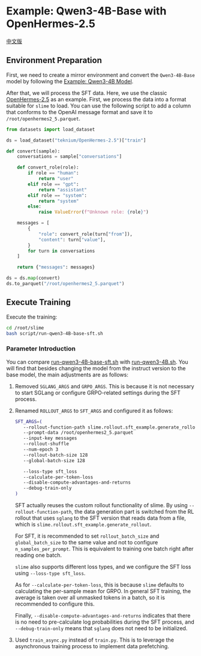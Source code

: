 # Example: Qwen3-4B-Base with OpenHermes-2.5

[中文版](../zh/sft.md)

## Environment Preparation

First, we need to create a mirror environment and convert the `Qwen3-4B-Base` model by following the [Example: Qwen3-4B Model](./models/qwen3-4B.md).

After that, we will process the SFT data. Here, we use the classic [OpenHermes-2.5](https://huggingface.co/datasets/teknium/OpenHermes-2.5) as an example. First, we process the data into a format suitable for `slime` to load. You can use the following script to add a column that conforms to the OpenAI message format and save it to `/root/openhermes2_5.parquet`.

```python
from datasets import load_dataset

ds = load_dataset("teknium/OpenHermes-2.5")["train"]

def convert(sample):
    conversations = sample["conversations"]

    def convert_role(role):
        if role == "human":
            return "user"
        elif role == "gpt":
            return "assistant"
        elif role == "system":
            return "system"
        else:
            raise ValueError(f"Unknown role: {role}")

    messages = [
        {
            "role": convert_role(turn["from"]),
            "content": turn["value"],
        }
        for turn in conversations
    ]

    return {"messages": messages}

ds = ds.map(convert)
ds.to_parquet("/root/openhermes2_5.parquet")
```

## Execute Training

Execute the training:

```bash
cd /root/slime
bash script/run-qwen3-4B-base-sft.sh
```

### Parameter Introduction

You can compare [run-qwen3-4B-base-sft.sh](../../scripts/run-qwen3-4B.sh) with [run-qwen3-4B.sh](../../scripts/run-qwen3-4B.sh). You will find that besides changing the model from the instruct version to the base model, the main adjustments are as follows:

1.  Removed `SGLANG_ARGS` and `GRPO_ARGS`. This is because it is not necessary to start SGLang or configure GRPO-related settings during the SFT process.

2.  Renamed `ROLLOUT_ARGS` to `SFT_ARGS` and configured it as follows:

    ```bash
    SFT_ARGS=(
       --rollout-function-path slime.rollout.sft_example.generate_rollout
       --prompt-data /root/openhermes2_5.parquet
       --input-key messages
       --rollout-shuffle
       --num-epoch 3
       --rollout-batch-size 128
       --global-batch-size 128

       --loss-type sft_loss
       --calculate-per-token-loss
       --disable-compute-advantages-and-returns
       --debug-train-only
    )
    ```

    SFT actually reuses the custom rollout functionality of slime. By using `--rollout-function-path`, the data generation part is switched from the RL rollout that uses `sglang` to the SFT version that reads data from a file, which is `slime.rollout.sft_example.generate_rollout`.

    For SFT, it is recommended to set `rollout_batch_size` and `global_batch_size` to the same value and not to configure `n_samples_per_prompt`. This is equivalent to training one batch right after reading one batch.

    `slime` also supports different loss types, and we configure the SFT loss using `--loss-type sft_loss`.

    As for `--calculate-per-token-loss`, this is because `slime` defaults to calculating the per-sample mean for GRPO. In general SFT training, the average is taken over all unmasked tokens in a batch, so it is recommended to configure this.

    Finally, `--disable-compute-advantages-and-returns` indicates that there is no need to pre-calculate log probabilities during the SFT process, and `--debug-train-only` means that `sglang` does not need to be initialized.

3.  Used `train_async.py` instead of `train.py`. This is to leverage the asynchronous training process to implement data prefetching.
